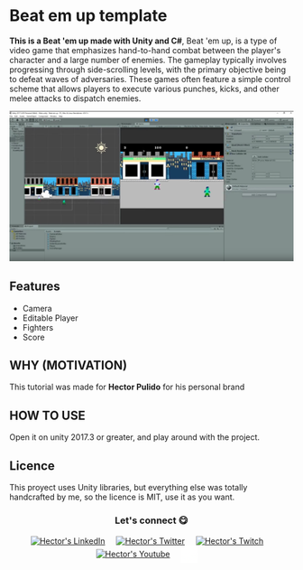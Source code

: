 # Beat em up template

**This is a Beat 'em up made with Unity and C#**, Beat 'em up, is a type of video game that emphasizes hand-to-hand combat between the player's character and a large number of enemies. The gameplay typically involves progressing through side-scrolling levels, with the primary objective being to defeat waves of adversaries. These games often feature a simple control scheme that allows players to execute various punches, kicks, and other melee attacks to dispatch enemies.

![Example](/Images/ExampleImage.png) <br/>

## Features
* Camera
* Editable Player
* Fighters
* Score

## WHY (MOTIVATION)
This tutorial was made for <b>Hector Pulido</b> for his personal brand <br/>

## HOW TO USE
Open it on unity 2017.3 or greater, and play around with the project.

## Licence
This proyect uses Unity libraries, but everything else was totally handcrafted by me, so the licence is MIT, use it as you want.

<div align="center">
<h3 align="center">Let's connect 😋</h3>
</div>
<p align="center">
<a href="https://www.linkedin.com/in/hector-pulido-17547369/" target="blank">
<img align="center" width="30px" alt="Hector's LinkedIn" src="https://www.vectorlogo.zone/logos/linkedin/linkedin-icon.svg"/></a> &nbsp; &nbsp;
<a href="https://twitter.com/Hector_Pulido_" target="blank">
<img align="center" width="30px" alt="Hector's Twitter" src="https://www.vectorlogo.zone/logos/twitter/twitter-official.svg"/></a> &nbsp; &nbsp;
<a href="https://www.twitch.tv/hector_pulido_" target="blank">
<img align="center" width="30px" alt="Hector's Twitch" src="https://www.vectorlogo.zone/logos/twitch/twitch-icon.svg"/></a> &nbsp; &nbsp;
<a href="https://www.youtube.com/channel/UCS_iMeH0P0nsIDPvBaJckOw" target="blank">
<img align="center" width="30px" alt="Hector's Youtube" src="https://www.vectorlogo.zone/logos/youtube/youtube-icon.svg"/></a> &nbsp; &nbsp;
<a href="https://pequesoft.net/" target="blank">
<img align="center" width="30px" alt="Pequesoft website" src="https://github.com/HectorPulido/HectorPulido/blob/master/img/pequesoft-favicon.png?raw=true"/></a> &nbsp; &nbsp;
